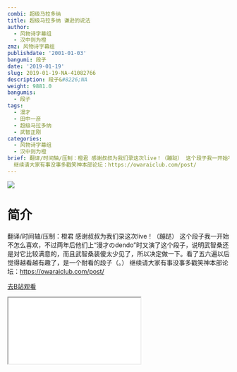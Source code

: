 ```yaml
---
combi: 超级马拉多纳
title: 超级马拉多纳 谦逊的说法
author:
  - 风物诗字幕组
  - 汉中则为橙
zmz: 风物诗字幕组
publishdate: '2001-01-03'
bangumi: 段子
date: '2019-01-19'
slug: 2019-01-19-NA-41082766
description: 段子&#8226;NA
weight: 9881.0
bangumis:
  - 段子
tags:
  - 漫才
  - 田中一彦
  - 超级马拉多纳
  - 武智正刚
categories:
  - 风物诗字幕组
  - 汉中则为橙
brief: 翻译/时间轴/压制：橙君 感谢叔叔为我们录这次live！（蹦跶） 这个段子我一开始不怎么喜欢，不过两年后他们上“漫才のdendo”时又演了这个段子，说明武智桑还是对它比较满意的，而且武智桑装傻太少见了，所以决定做一下。看了五六遍以后觉得越看越有趣了，是一个耐看的段子（。）
  继续请大家有事没事多戳笑神本部论坛：https://owaraiclub.com/post/
---
```

![](https://i.imgur.com/VuIOuNv.jpg)
# 简介  
翻译/时间轴/压制：橙君
感谢叔叔为我们录这次live！（蹦跶）
这个段子我一开始不怎么喜欢，不过两年后他们上“漫才のdendo”时又演了这个段子，说明武智桑还是对它比较满意的，而且武智桑装傻太少见了，所以决定做一下。看了五六遍以后觉得越看越有趣了，是一个耐看的段子（。）
继续请大家有事没事多戳笑神本部论坛：https://owaraiclub.com/post/  

[去B站观看](https://www.bilibili.com/video/av41082766/)
<div class ="resp-container"><iframe class="testiframe" src="//player.bilibili.com/player.html?aid=41082766"", scrolling="no", allowfullscreen="true" > </iframe></div> 
